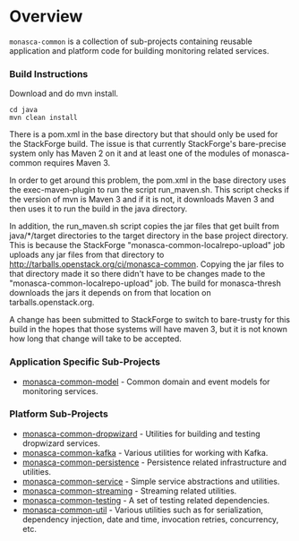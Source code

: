 # Overview

`monasca-common` is a collection of sub-projects containing reusable application and platform code for building monitoring related services.

### Build Instructions
Download and do mvn install.
```
cd java
mvn clean install
```

There is a pom.xml in the base directory but that should only be used for the StackForge build. The issue is that currently StackForge's bare-precise system only has Maven 2 on it and at least one of the modules of monasca-common requires Maven 3.

In order to get around this problem, the pom.xml in the base directory uses the exec-maven-plugin to run the script run_maven.sh. This script checks if the version of mvn is Maven 3 and if it is not, it downloads Maven 3 and then uses it to run the build in the java directory.

In addition, the run_maven.sh script copies the jar files that get built from java/\*/target directories to the target directory in the base project directory. This is because the StackForge "monasca-common-localrepo-upload" job uploads any jar files from that directory to http://tarballs.openstack.org/ci/monasca-common. Copying the jar files to that directory made it so there didn't have to be changes made to the "monasca-common-localrepo-upload" job. The build for monasca-thresh downloads the jars it depends on from that location on tarballs.openstack.org.

A change has been submitted to StackForge to switch to bare-trusty for this build in the hopes that those systems will have maven 3, but it is not known how long that change will take to be accepted.

### Application Specific Sub-Projects

* [monasca-common-model](https://github.com/stackforge/monasca-common/tree/master/java/monasca-common-model) - Common domain and event models for monitoring services.

### Platform Sub-Projects

* [monasca-common-dropwizard](https://github.com/stackforge/monasca-common/tree/master/java/monasca-common-dropwizard) - Utilities for building and testing dropwizard services.
* [monasca-common-kafka](https://github.com/stackforge/monasca-common/tree/master/java/monasca-common-kafka) - Various utilities for working with Kafka.
* [monasca-common-persistence](https://github.com/stackforge/monasca-common/tree/master/java/monasca-common-persistence) - Persistence related infrastructure and utilities.
* [monasca-common-service](https://github.com/stackforge/monasca-common/tree/master/java/monasca-common-service) - Simple service abstractions and utilities.
* [monasca-common-streaming](https://github.com/stackforge/monasca-common/tree/master/java/monasca-common-streaming) - Streaming related utilities.
* [monasca-common-testing](https://github.com/stackforge/monasca-common/tree/master/java/monasca-common-testing) - A set of testing related dependencies.
* [monasca-common-util](https://github.com/stackforge/monasca-common/tree/master/java/monasca-common-util) - Various utilities such as for serialization, dependency injection, date and time, invocation retries, concurrency, etc.
